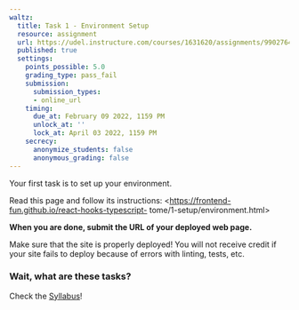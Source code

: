 ```yaml
---
waltz:
  title: Task 1 - Environment Setup
  resource: assignment
  url: https://udel.instructure.com/courses/1631620/assignments/9902764
  published: true
  settings:
    points_possible: 5.0
    grading_type: pass_fail
    submission:
      submission_types:
      - online_url
    timing:
      due_at: February 09 2022, 1159 PM
      unlock_at: ''
      lock_at: April 03 2022, 1159 PM
    secrecy:
      anonymize_students: false
      anonymous_grading: false
---
```

Your first task is to set up your environment.

Read this page and follow its instructions: <https://frontend-fun.github.io/react-hooks-typescript-
tome/1-setup/environment.html>

**When you are done, submit the URL of your deployed web page.**

Make sure that the site is properly deployed! You will not receive credit if your site fails to deploy because of errors
with linting, tests, etc.

### Wait, what are these tasks?

Check the [Syllabus](../Syllabus.md)!